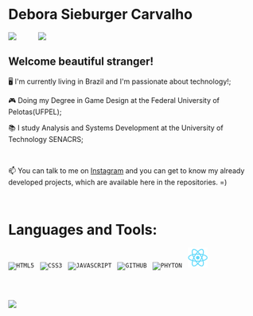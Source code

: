 </br> 

<div display="inline-block">
  
  <h1 align="left"> Debora Sieburger Carvalho</h1>
  <a href="https://www.instagram.com/debs_scc/">
    <img align="left" width="60px" src="https://raw.githubusercontent.com/rahuldkjain/github-profile-readme-generator/master/src/images/icons/Social/instagram.svg" style="vertical-align:top;">
  </a> 
   <a href="https://br.linkedin.com/in/debsscc">
    <img width="60px" src="https://raw.githubusercontent.com/rahuldkjain/github-profile-readme-generator/master/src/images/icons/Social/linked-in-alt.svg" style="vertical-align:top;">
  </a>
         
</div>

## Welcome beautiful stranger!
<div display="inline-block">
  <p align="left"> 🖥️ I'm currently living in Brazil and I'm passionate about technology!;</p>
  <p align="left"> 🎮 Doing my Degree in Game Design at the Federal University of Pelotas(UFPEL);</p>
  <p align="left"> 📚 I study Analysis and Systems Development at the University of Technology SENACRS;</p>
</div>

</br>

📫 You can talk to me on [Instagram](https://www.instagram.com/debs_scc) and you can get to know my already developed projects, which are available here in the repositories. =)

</br>
<h1 align="left"> Languages and Tools: </h1>

<code><img width="40px" src="https://cdn.jsdelivr.net/gh/devicons/devicon/icons/html5/html5-original-wordmark.svg" title = "HTML5"/></code>
&nbsp;
<code><img width="40px" src="https://cdn.jsdelivr.net/gh/devicons/devicon/icons/css3/css3-original-wordmark.svg" title = "CSS3"/></code>
&nbsp;
<code><img width="40px" src="https://cdn.jsdelivr.net/gh/devicons/devicon/icons/javascript/javascript-original.svg" title = "JAVASCRIPT"/></code>
&nbsp;
<code><img width="40px" src="https://cdn.jsdelivr.net/gh/devicons/devicon/icons/github/github-original.svg" title = "GITHUB"/></code>
&nbsp;
<code><img width="40px" src="https://cdn.jsdelivr.net/gh/devicons/devicon/icons/Phyton/Phyton-original.svg" title = "PHYTON"/></code>
&nbsp;
<code><img width="40px" src="https://github.com/devicons/devicon/blob/master/icons/react/react-original.svg" title = "REACT"/></code>


</br>

##
<p align="left">
<a href="https://github.com/debsscc">
    <img height="180em" src="https://github-readme-stats-eight-theta.vercel.app/api/top-langs/?username=debsscc&layout=compact&langs_count=8&theme=algolia"/>
<a>
</p>
</br>
  

